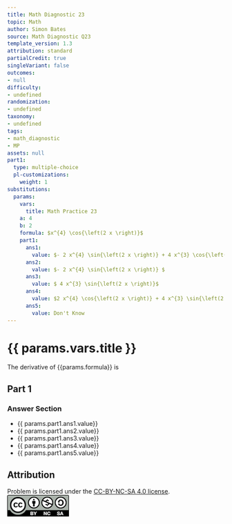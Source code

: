 ```yaml
---
title: Math Diagnostic 23
topic: Math
author: Simon Bates
source: Math Diagnostic Q23
template_version: 1.3
attribution: standard
partialCredit: true
singleVariant: false
outcomes:
- null
difficulty:
- undefined
randomization:
- undefined
taxonomy:
- undefined
tags:
- math_diagnostic
- MP
assets: null
part1:
  type: multiple-choice
  pl-customizations:
    weight: 1
substitutions:
  params:
    vars:
      title: Math Practice 23
    a: 4
    b: 2
    formula: $x^{4} \cos{\left(2 x \right)}$
    part1:
      ans1:
        value: $- 2 x^{4} \sin{\left(2 x \right)} + 4 x^{3} \cos{\left(2 x \right)}$
      ans2:
        value: $- 2 x^{4} \sin{\left(2 x \right)} $
      ans3:
        value: $ 4 x^{3} \sin{\left(2 x \right)}$
      ans4:
        value: $2 x^{4} \cos{\left(2 x \right)} + 4 x^{3} \sin{\left(2 x \right)}$
      ans5:
        value: Don't Know
---
```

# {{ params.vars.title }}
The derivative of {{params.formula}} is

## Part 1

### Answer Section

- {{ params.part1.ans1.value}}
- {{ params.part1.ans2.value}}
- {{ params.part1.ans3.value}}
- {{ params.part1.ans4.value}}
- {{ params.part1.ans5.value}}

## Attribution

Problem is licensed under the [CC-BY-NC-SA 4.0 license](https://creativecommons.org/licenses/by-nc-sa/4.0/).<br> ![The Creative Commons 4.0 license requiring attribution-BY, non-commercial-NC, and share-alike-SA license.](https://raw.githubusercontent.com/firasm/bits/master/by-nc-sa.png)
